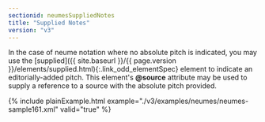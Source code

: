 ```yaml
---
sectionid: neumesSuppliedNotes
title: "Supplied Notes"
version: "v3"
---
```




In the case of neume notation where no absolute pitch is indicated, you may use the
[supplied]({{ site.baseurl }}/{{ page.version }}/elements/supplied.html){:.link_odd_elementSpec} element to indicate an editorially-added pitch. This element's
**@source** attribute may be used to supply a reference to a source with the
absolute pitch provided.

{% include plainExample.html example="./v3/examples/neumes/neumes-sample161.xml" valid="true" %}

